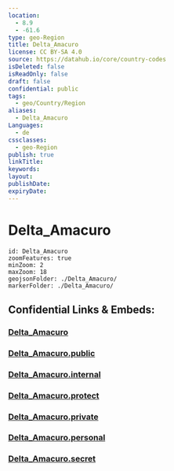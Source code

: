 ```yaml
---
location:
  - 8.9
  - -61.6
type: geo-Region
title: Delta_Amacuro
license: CC BY-SA 4.0
source: https://datahub.io/core/country-codes
isDeleted: false
isReadOnly: false
draft: false
confidential: public
tags:
  - geo/Country/Region
aliases:
  - Delta_Amacuro
Languages:
  - de
cssclasses:
  - geo-Region
publish: true
linkTitle:
keywords:
layout:
publishDate:
expiryDate:
---
```


# Delta_Amacuro

```leaflet
id: Delta_Amacuro
zoomFeatures: true 
minZoom: 2 
maxZoom: 18
geojsonFolder: ./Delta_Amacuro/
markerFolder: ./Delta_Amacuro/
```


## Confidential Links & Embeds: 

### [Delta_Amacuro](/_Standards/Earth/Continent/America~South/Venezuela/States~Venezuela/Delta_Amacuro.md) 

### [Delta_Amacuro.public](/_public/Earth/Continent/America~South/Venezuela/States~Venezuela/Delta_Amacuro.public.md) 

### [Delta_Amacuro.internal](/_internal/Earth/Continent/America~South/Venezuela/States~Venezuela/Delta_Amacuro.internal.md) 

### [Delta_Amacuro.protect](/_protect/Earth/Continent/America~South/Venezuela/States~Venezuela/Delta_Amacuro.protect.md) 

### [Delta_Amacuro.private](/_private/Earth/Continent/America~South/Venezuela/States~Venezuela/Delta_Amacuro.private.md) 

### [Delta_Amacuro.personal](/_personal/Earth/Continent/America~South/Venezuela/States~Venezuela/Delta_Amacuro.personal.md) 

### [Delta_Amacuro.secret](/_secret/Earth/Continent/America~South/Venezuela/States~Venezuela/Delta_Amacuro.secret.md)

